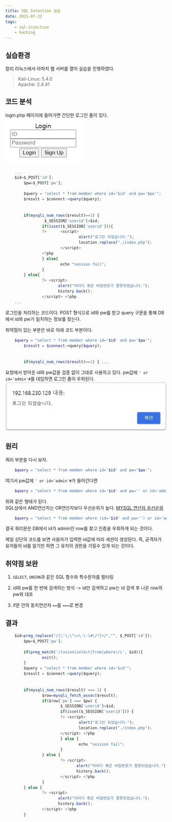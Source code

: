 ```yaml
---
title: SQL Intection 실습
date: 2021-07-22
tags:
    - sql-injection
    - hacking
---
```


## 실습환경
칼리 리눅스에서 아파치 웹 서버를 열어 실습을 진행하였다.


>  Kali-Linux: 5.4.0  
> Apache: 2.4.41


## 코드 분석

login.php
페이지에 들어가면 간단한 로그인 폼이 있다.
![login-form](./login-form.jpg)
```javascript
    ...
   	$id=$_POST['id'];
        $pw=$_POST['pw'];
 
        $query = "select * from member where id='$id' and pw='$pw'";
        $result = $connect->query($query);
 
 
        if(mysqli_num_rows($result)==1) {
                 $_SESSION['userid']=$id;
                if(isset($_SESSION['userid'])){
                ?>      <script>
                                alert("로그인 되었습니다.");
                                location.replace("./index.php");
                        </script>
                <?php
                } else{
                        echo "session fail";
                } 
        } else{
                ?> <script>
                       alert("아이디 혹은 비밀번호가 잘못되었습니다.");
                       history.back();
                </script> <?php
    ...
```
로그인을 처리하는 코드이다. POST 형식으로 id와 pw를 받고 query 구문을 통해 DB에서 id와 pw가 일치하는 정보를 찾는다. 

취약점이 있는 부분은 바로 아래 코드 부분이다.


```php
	$query = "select * from member where id='$id' and pw='$pw'";
        $result = $connect->query($query);
 
 
        if(mysqli_num_rows($result)==1) { ...
```
요청에서 받아온 id와 pw값을 검증 없이 그대로 사용하고 있다. 
pw값에 `' or id='admin'#`를 대입하면 로그인 폼이 우회된다.
![login-success](./login-success.jpg)


## 원리
쿼리 부분을 다시 보자.

```php
	$query = "select * from member where id='$id' and pw='$pw'";
```
여기서 pw값에 `' or id='admin'#`가 들어간다면
```php
	$query = "select * from member where id='$id' and pw='' or id='admin'#'";
```
위와 같은 형태가 된다.   
SQL상에서 AND연산자는 OR연산자보다 우선순위가 높다. 
[MYSQL 연산자 우선순위](https://www.mysqltutorial.org/mysql-or/)

```php
	$query = "select * from member where (id='$id' and pw='') or id='admin'#'";
```
결국 쿼리문은 DB에서 id가 admin인 row를 찾고 인증을 우회하게 되는 것이다. 

제일 상단의 코드를 보면 사용자가 입력한 id값에 따라 세션이 생성된다. 즉, 공격자가 유저들의 id를 알기만 하면 그 유저의 권한을 가질수 있게 되는 것이다.



## 취약점 보완
1. `SELECT`, `UNION`과 같은 SQL 함수와 특수문자를 필터링

2. id와 pw를 한 번에 검색하는 방식 -> id만 검색하고 pw는 id 검색 후 나온 row의 pw와 대조

3. if문 안의 동치연산자 `==`를 `===`로 변경 



## 결과
```javascript
	$id=preg_replace("/[\'\;\"\=\-\-\#\/*]+/","", $_POST['id']);
        $pw=$_POST['pw'];

        if(preg_match('/(union|select|from|where)/i', $id)){
                exit();
        }
        $query = "select * from member where id='$id'";
        $result = $connect->query($query);
 
 
        if(mysqli_num_rows($result) === 1) {
                $row=mysqli_fetch_assoc($result);
                if($row['pw'] === $pw) {
                        $_SESSION['userid']=$id;
                        if(isset($_SESSION['userid'])) {
                        ?> <script>
                                alert("로그인 되었습니다.");
                                location.replace("./index.php");
                        </script> <?php
                        } else {
                                echo "session fail";
                        } 
                } else {
                        ?> <script>
                               alert("아이디 혹은 비밀번호가 잘못되었습니다.");
                               history.back();
                        </script> <?php
                }
        } else {
                ?> <script>
                       alert("아이디 혹은 비밀번호가 잘못되었습니다.");
                       history.back();
                </script> <?php
        }
```